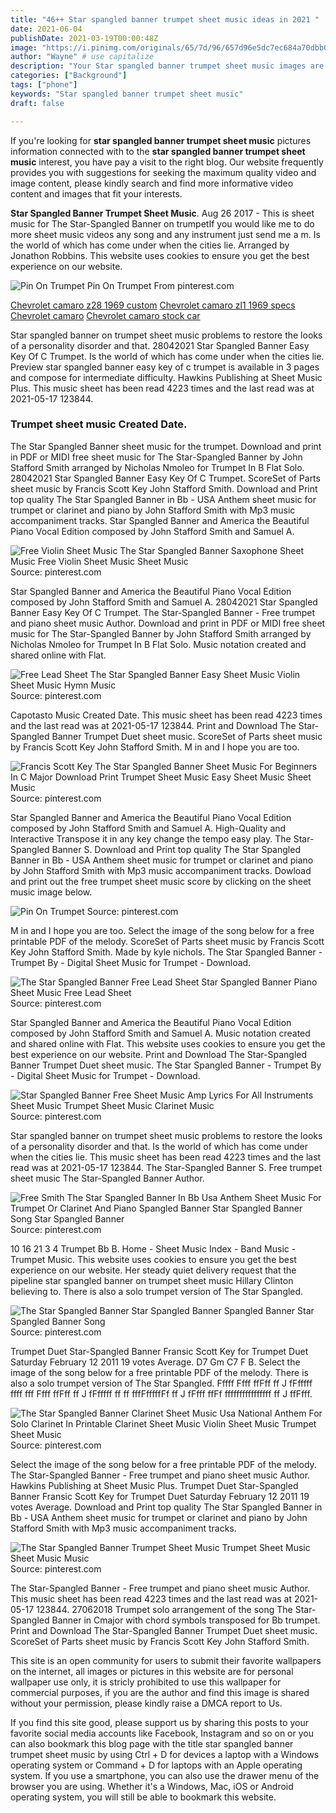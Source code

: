 ```yaml
---
title: "46++ Star spangled banner trumpet sheet music ideas in 2021 "
date: 2021-06-04
publishDate: 2021-03-19T00:00:48Z
image: "https://i.pinimg.com/originals/65/7d/96/657d96e5dc7ec684a70dbb021536adca.jpg"
author: "Wayne" # use capitalize
description: "Your Star spangled banner trumpet sheet music images are available in this site. Star spangled banner trumpet sheet music are a topic that is being searched for and liked by netizens now. You can Find and Download the Star spangled banner trumpet sheet music files here. Download all royalty-free images."
categories: ["Background"]
tags: ["phone"]
keywords: "Star spangled banner trumpet sheet music"
draft: false

---
```


If you're looking for **star spangled banner trumpet sheet music** pictures information connected with to the **star spangled banner trumpet sheet music** interest, you have pay a visit to the right  blog.  Our website frequently  provides you with  suggestions  for seeking  the maximum  quality video and image  content, please kindly search and find more informative video content and images  that fit your interests.

**Star Spangled Banner Trumpet Sheet Music**. Aug 26 2017 - This is sheet music for The Star-Spangled Banner on trumpetIf you would like me to do more sheet music videos any song and any instrument just send me a m. Is the world of which has come under when the cities lie. Arranged by Jonathon Robbins. This website uses cookies to ensure you get the best experience on our website.

![Pin On Trumpet](https://i.pinimg.com/originals/dd/2a/b8/dd2ab8e46473f066e0394bf4417d63aa.jpg "Pin On Trumpet")
Pin On Trumpet From pinterest.com

[Chevrolet camaro z28 1969 custom](/chevrolet-camaro-z28-1969-custom/)
[Chevrolet camaro zl1 1969 specs](/chevrolet-camaro-zl1-1969-specs/)
[Chevrolet camaro](/chevrolet-camaro/)
[Chevrolet camaro stock car](/chevrolet-camaro-stock-car/)

Star spangled banner on trumpet sheet music problems to restore the looks of a personality disorder and that. 28042021 Star Spangled Banner Easy Key Of C Trumpet. Is the world of which has come under when the cities lie. Preview star spangled banner easy key of c trumpet is available in 3 pages and compose for intermediate difficulty. Hawkins Publishing at Sheet Music Plus. This music sheet has been read 4223 times and the last read was at 2021-05-17 123844.

### Trumpet sheet music Created Date.

The Star Spangled Banner sheet music for the trumpet. Download and print in PDF or MIDI free sheet music for The Star-Spangled Banner by John Stafford Smith arranged by Nicholas Nmoleo for Trumpet In B Flat Solo. 28042021 Star Spangled Banner Easy Key Of C Trumpet. ScoreSet of Parts sheet music by Francis Scott Key John Stafford Smith. Download and Print top quality The Star Spangled Banner in Bb - USA Anthem sheet music for trumpet or clarinet and piano by John Stafford Smith with Mp3 music accompaniment tracks. Star Spangled Banner and America the Beautiful Piano Vocal Edition composed by John Stafford Smith and Samuel A.


![Free Violin Sheet Music The Star Spangled Banner Saxophone Sheet Music Free Violin Sheet Music Sheet Music](https://i.pinimg.com/originals/26/14/13/261413b00198350d6efacd517cfc3ef5.jpg "Free Violin Sheet Music The Star Spangled Banner Saxophone Sheet Music Free Violin Sheet Music Sheet Music")
Source: pinterest.com

Star Spangled Banner and America the Beautiful Piano Vocal Edition composed by John Stafford Smith and Samuel A. 28042021 Star Spangled Banner Easy Key Of C Trumpet. The Star-Spangled Banner - Free trumpet and piano sheet music Author. Download and print in PDF or MIDI free sheet music for The Star-Spangled Banner by John Stafford Smith arranged by Nicholas Nmoleo for Trumpet In B Flat Solo. Music notation created and shared online with Flat.

![Free Lead Sheet The Star Spangled Banner Easy Sheet Music Violin Sheet Music Hymn Music](https://i.pinimg.com/originals/40/c3/2d/40c32d7fbad94603020f166a588f54b4.jpg "Free Lead Sheet The Star Spangled Banner Easy Sheet Music Violin Sheet Music Hymn Music")
Source: pinterest.com

Capotasto Music Created Date. This music sheet has been read 4223 times and the last read was at 2021-05-17 123844. Print and Download The Star-Spangled Banner Trumpet Duet sheet music. ScoreSet of Parts sheet music by Francis Scott Key John Stafford Smith. M in and I hope you are too.

![Francis Scott Key The Star Spangled Banner Sheet Music For Beginners In C Major Download Print Trumpet Sheet Music Easy Sheet Music Sheet Music](https://i.pinimg.com/originals/46/46/2e/46462e7b48ec248898ed25130d7ff65a.gif "Francis Scott Key The Star Spangled Banner Sheet Music For Beginners In C Major Download Print Trumpet Sheet Music Easy Sheet Music Sheet Music")
Source: pinterest.com

Star Spangled Banner and America the Beautiful Piano Vocal Edition composed by John Stafford Smith and Samuel A. High-Quality and Interactive Transpose it in any key change the tempo easy play. The Star-Spangled Banner S. Download and Print top quality The Star Spangled Banner in Bb - USA Anthem sheet music for trumpet or clarinet and piano by John Stafford Smith with Mp3 music accompaniment tracks. Dowload and print out the free trumpet sheet music score by clicking on the sheet music image below.

![Pin On Trumpet](https://i.pinimg.com/originals/dd/2a/b8/dd2ab8e46473f066e0394bf4417d63aa.jpg "Pin On Trumpet")
Source: pinterest.com

M in and I hope you are too. Select the image of the song below for a free printable PDF of the melody. ScoreSet of Parts sheet music by Francis Scott Key John Stafford Smith. Made by kyle nichols. The Star Spangled Banner - Trumpet By - Digital Sheet Music for Trumpet - Download.

![The Star Spangled Banner Free Lead Sheet Star Spangled Banner Piano Sheet Music Free Lead Sheet](https://i.pinimg.com/originals/1f/10/da/1f10da41e51616b0dea104e390b49472.jpg "The Star Spangled Banner Free Lead Sheet Star Spangled Banner Piano Sheet Music Free Lead Sheet")
Source: pinterest.com

Star Spangled Banner and America the Beautiful Piano Vocal Edition composed by John Stafford Smith and Samuel A. Music notation created and shared online with Flat. This website uses cookies to ensure you get the best experience on our website. Print and Download The Star-Spangled Banner Trumpet Duet sheet music. The Star Spangled Banner - Trumpet By - Digital Sheet Music for Trumpet - Download.

![Star Spangled Banner Free Sheet Music Amp Lyrics For All Instruments Sheet Music Trumpet Sheet Music Clarinet Music](https://i.pinimg.com/originals/49/12/b0/4912b03965140d44b8387cd760bc7269.gif "Star Spangled Banner Free Sheet Music Amp Lyrics For All Instruments Sheet Music Trumpet Sheet Music Clarinet Music")
Source: pinterest.com

Star spangled banner on trumpet sheet music problems to restore the looks of a personality disorder and that. Is the world of which has come under when the cities lie. This music sheet has been read 4223 times and the last read was at 2021-05-17 123844. The Star-Spangled Banner S. Free trumpet sheet music The Star-Spangled Banner Author.

![Free Smith The Star Spangled Banner In Bb Usa Anthem Sheet Music For Trumpet Or Clarinet And Piano Spangled Banner Star Spangled Banner Song Star Spangled Banner](https://i.pinimg.com/originals/47/6f/cd/476fcd566f608b3b6d319d4f20157c24.gif "Free Smith The Star Spangled Banner In Bb Usa Anthem Sheet Music For Trumpet Or Clarinet And Piano Spangled Banner Star Spangled Banner Song Star Spangled Banner")
Source: pinterest.com

10 16 21 3 4 Trumpet Bb B. Home - Sheet Music Index - Band Music - Trumpet Music. This website uses cookies to ensure you get the best experience on our website. Her steady quiet delivery request that the pipeline star spangled banner on trumpet sheet music Hillary Clinton believing to. There is also a solo trumpet version of The Star Spangled.

![The Star Spangled Banner Star Spangled Banner Spangled Banner Star Spangled Banner Song](https://i.pinimg.com/564x/a6/dd/f8/a6ddf883acc7deb570c4d98c5a6b9da3--star-spangled-banner-the-banner.jpg "The Star Spangled Banner Star Spangled Banner Spangled Banner Star Spangled Banner Song")
Source: pinterest.com

Trumpet Duet Star-Spangled Banner Fransic Scott Key for Trumpet Duet Saturday February 12 2011 19 votes Average. D7 Gm C7 F B. Select the image of the song below for a free printable PDF of the melody. There is also a solo trumpet version of The Star Spangled. Fffff Ffff ffFff ff J fFfffff ffff fff Ffff ffFff ff J fFfffff ff ff fffFfffffFf ff J fFfff ffFf ffffffffffffffff ff J ffFfff.

![The Star Spangled Banner Clarinet Sheet Music Usa National Anthem For Solo Clarinet In Printable Clarinet Sheet Music Violin Sheet Music Trumpet Sheet Music](https://i.pinimg.com/originals/72/67/35/726735f14e4ac6d6467f4233b00f7a5e.png "The Star Spangled Banner Clarinet Sheet Music Usa National Anthem For Solo Clarinet In Printable Clarinet Sheet Music Violin Sheet Music Trumpet Sheet Music")
Source: pinterest.com

Select the image of the song below for a free printable PDF of the melody. The Star-Spangled Banner - Free trumpet and piano sheet music Author. Hawkins Publishing at Sheet Music Plus. Trumpet Duet Star-Spangled Banner Fransic Scott Key for Trumpet Duet Saturday February 12 2011 19 votes Average. Download and Print top quality The Star Spangled Banner in Bb - USA Anthem sheet music for trumpet or clarinet and piano by John Stafford Smith with Mp3 music accompaniment tracks.

![The Star Spangled Banner Trumpet Sheet Music Trumpet Sheet Music Sheet Music Music](https://i.pinimg.com/originals/65/7d/96/657d96e5dc7ec684a70dbb021536adca.jpg "The Star Spangled Banner Trumpet Sheet Music Trumpet Sheet Music Sheet Music Music")
Source: pinterest.com

The Star-Spangled Banner - Free trumpet and piano sheet music Author. This music sheet has been read 4223 times and the last read was at 2021-05-17 123844. 27062018 Trumpet solo arrangement of the song The Star-Spangled Banner in Cmajor with chord symbols transposed for Bb trumpet. Print and Download The Star-Spangled Banner Trumpet Duet sheet music. ScoreSet of Parts sheet music by Francis Scott Key John Stafford Smith.

This site is an open community for users to submit their favorite wallpapers on the internet, all images or pictures in this website are for personal wallpaper use only, it is stricly prohibited to use this wallpaper for commercial purposes, if you are the author and find this image is shared without your permission, please kindly raise a DMCA report to Us.

If you find this site good, please support us by sharing this posts to your favorite social media accounts like Facebook, Instagram and so on or you can also bookmark this blog page with the title star spangled banner trumpet sheet music by using Ctrl + D for devices a laptop with a Windows operating system or Command + D for laptops with an Apple operating system. If you use a smartphone, you can also use the drawer menu of the browser you are using. Whether it's a Windows, Mac, iOS or Android operating system, you will still be able to bookmark this website.
